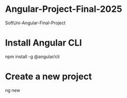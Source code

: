 # Angular-Project-Final-2025
SoftUni-Angular-Final-Project

# Install Angular CLI
npm install -g @angular/cli

# Create a new project
ng new <project-name>